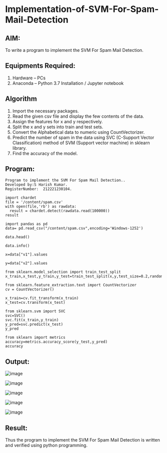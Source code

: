 # Implementation-of-SVM-For-Spam-Mail-Detection
## AIM:
To write a program to implement the SVM For Spam Mail Detection.

## Equipments Required:
1. Hardware – PCs
2. Anaconda – Python 3.7 Installation / Jupyter notebook

## Algorithm
1. Import the necessary packages.
2. Read the given csv file and display the few contents of the data.
3. Assign the features for x and y respectively.
4. Split the x and y sets into train and test sets.
5. Convert the Alphabetical data to numeric using CountVectorizer.
6. Predict the number of spam in the data using SVC (C-Support Vector Classification) method of SVM (Support vector machine) in sklearn library.
7. Find the accuracy of the model.

## Program:
```
Program to implement the SVM For Spam Mail Detection..
Developed by:S Harish Kumar.
RegisterNumber:  212221230104.

```
```
import chardet
file = '/content/spam.csv'
with open(file,'rb') as rawdata:
  result = chardet.detect(rawdata.read(100000))
result

import pandas as pd
data= pd.read_csv("/content/spam.csv",encoding='Windows-1252')

data.head()

data.info()

x=data["v1"].values

y=data["v2"].values

from sklearn.model_selection import train_test_split
x_train,x_test,y_train,y_test=train_test_split(x,y,test_size=0.2,random_state=0)

from sklearn.feature_extraction.text import CountVectorizer
cv = CountVectorizer()

x_train=cv.fit_transform(x_train)
x_test=cv.transform(x_test)

from sklearn.svm import SVC
svc=SVC()
svc.fit(x_train,y_train)
y_pred=svc.predict(x_test)
y_pred

from sklearn import metrics
accuracy=metrics.accuracy_score(y_test,y_pred)
accuracy
```
## Output:
![image](https://github.com/Adithya-Siddam/Implementation-of-SVM-For-Spam-Mail-Detection/assets/93427248/3701f842-2850-4ac5-ac18-9f54f6d6d355)

![image](https://github.com/Adithya-Siddam/Implementation-of-SVM-For-Spam-Mail-Detection/assets/93427248/a01280e4-7f6e-4997-9a7a-37f07b352a97)

![image](https://github.com/Adithya-Siddam/Implementation-of-SVM-For-Spam-Mail-Detection/assets/93427248/987870d3-0349-4e48-ba6a-60735cf2346e)

![image](https://github.com/Adithya-Siddam/Implementation-of-SVM-For-Spam-Mail-Detection/assets/93427248/3dcee172-211a-4f24-82ce-d6dc5b7d4094)

![image](https://github.com/Adithya-Siddam/Implementation-of-SVM-For-Spam-Mail-Detection/assets/93427248/51b7dca7-4998-488a-a43d-1ce09ba91d79)

## Result:
Thus the program to implement the SVM For Spam Mail Detection is written and verified using python programming.
